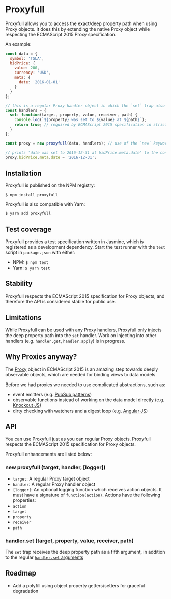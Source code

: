 # Proxyfull

Proxyfull allows you to access the exact/deep property path when using Proxy objects. It does this by extending the native Proxy object while respecting the ECMAScript 2015 Proxy specification.

An example:

```javascript
const data = {
  symbol: 'TSLA',
  bidPrice: {
    value: 200,
    currency: 'USD',
    meta: {
      date: '2016-01-01'
    }
  }
};

// this is a regular Proxy handler object in which the `set` trap also receives the deep property path as the fifth argument
const handlers = {
  set: function(target, property, value, receiver, path) {
    console.log(`${property} was set to ${value} at ${path}`);
    return true; // required by ECMAScript 2015 specification in strict mode
  }
};

const proxy = new proxyfull(data, handlers); // use of the `new` keyword is required by the ECMAScript 2015 specification for Proxy objects

// prints 'date was set to 2016-12-31 at bidPrice.meta.date' to the console
proxy.bidPrice.meta.date = '2016-12-31';
```

## Installation

Proxyfull is published on the NPM registry:

`$ npm install proxyfull`

Proxyfull is also compatible with Yarn:

`$ yarn add proxyfull`

## Test coverage

Proxyfull provides a test specification written in Jasmine, which is registered as a development dependency. Start the test runner with the `test` script in `package.json` with either:

- NPM: `$ npm test`
- Yarn: `$ yarn test`

## Stability

Proxyfull respects the ECMAScript 2015 specification for Proxy objects, and therefore the API is considered stable for public use.

## Limitations

While Proxyfull can be used with any Proxy handlers, Proxyfull only injects the deep property path into the `set` handler. Work on injecting into other handlers (e.g. `handler.get`, `handler.apply`) is in progress.

## Why Proxies anyway?
The [Proxy](https://developer.mozilla.org/en/docs/Web/JavaScript/Reference/Global_Objects/Proxy) object in ECMAScript 2015 is an amazing step towards deeply observable objects, which are needed for binding views to data models.

Before we had proxies we needed to use complicated abstractions, such as:

- event emitters (e.g. [PubSub patterns](http://www.lucaongaro.eu/blog/2012/12/02/easy-two-way-data-binding-in-javascript/))
- observable functions instead of working on the data model directly (e.g. [Knockout JS](http://knockoutjs.com/documentation/observables.html))
- dirty checking with watchers and a digest loop (e.g. [Angular JS](https://www.ng-book.com/p/The-Digest-Loop-and-apply/))

## API

You can use Proxyfull just as you can regular Proxy objects. Proxyfull respects the ECMAScript 2015 specification for Proxy objects.

Proxyfull enhancements are listed below:

### new proxyfull (target, handler, [logger])

- `target`: A regular Proxy target object
- `handler`: A regular Proxy handler object
- `[logger]`: An optional logging function which receives action objects. It must have a signature of `function(action)`. Actions have the following properties:
 - `action`
 - `target`
 - `property`
 - `receiver`
 - `path`

### handler.set (target, property, value, receiver, path)

The `set` trap receives the deep property path as a fifth argument, in addition to the regular [`handler.set` arguments](https://developer.mozilla.org/en-US/docs/Web/JavaScript/Reference/Global_Objects/Proxy/handler/set)


## Roadmap
- Add a polyfill using object property getters/setters for graceful degradation
